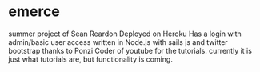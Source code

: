 emerce
======
summer project of Sean Reardon
Deployed on Heroku
Has a login with admin/basic user access
written in Node.js with sails js and twitter bootstrap
thanks to Ponzi Coder of youtube for the tutorials.
currently it is just what tutorials are, but functionality is coming. 

